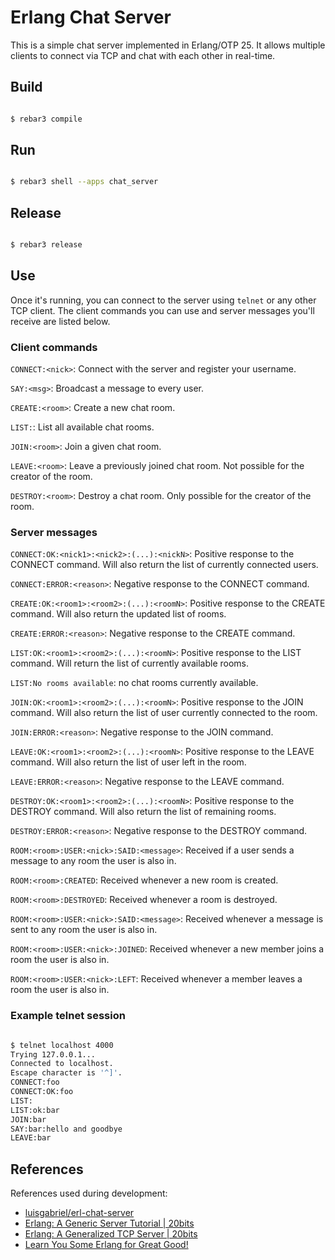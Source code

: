 # Erlang Chat Server

This is a simple chat server implemented in Erlang/OTP 25.
It allows multiple clients to connect via TCP and chat with each other in real-time.

## Build

```bash

$ rebar3 compile

```


## Run

```bash

$ rebar3 shell --apps chat_server

```


## Release

```bash

$ rebar3 release

```


## Use

Once it's running, you can connect to the server using `telnet` or any other TCP client.
The client commands you can use and server messages you'll receive are listed below.


### Client commands

`CONNECT:<nick>`: Connect with the server and register your username.

`SAY:<msg>`: Broadcast a message to every user.

`CREATE:<room>`: Create a new chat room.

`LIST:`: List all available chat rooms.

`JOIN:<room>`: Join a given chat room.

`LEAVE:<room>`: Leave a previously joined chat room. Not possible for the creator of the room.

`DESTROY:<room>`: Destroy a chat room. Only possible for the creator of the room.


### Server messages

`CONNECT:OK:<nick1>:<nick2>:(...):<nickN>`: Positive response to the CONNECT command. Will also return the list of currently connected users.

`CONNECT:ERROR:<reason>`: Negative response to the CONNECT command.

`CREATE:OK:<room1>:<room2>:(...):<roomN>`: Positive response to the CREATE command. Will also return the updated list of rooms.

`CREATE:ERROR:<reason>`: Negative response to the CREATE command.

`LIST:OK:<room1>:<room2>:(...):<roomN>`: Positive response to the LIST command. Will return the list of currently available rooms.

`LIST:No rooms available`: no chat rooms currently available.

`JOIN:OK:<room1>:<room2>:(...):<roomN>`: Positive response to the JOIN command. Will also return the list of user currently connected to the room.

`JOIN:ERROR:<reason>`: Negative response to the JOIN command.

`LEAVE:OK:<room1>:<room2>:(...):<roomN>`: Positive response to the LEAVE command. Will also return the list of user left in the room.

`LEAVE:ERROR:<reason>`: Negative response to the LEAVE command.

`DESTROY:OK:<room1>:<room2>:(...):<roomN>`: Positive response to the DESTROY command. Will also return the list of remaining rooms.

`DESTROY:ERROR:<reason>`: Negative response to the DESTROY command.

`ROOM:<room>:USER:<nick>:SAID:<message>`: Received if a user sends a message to any room the user is also in.

`ROOM:<room>:CREATED`: Received whenever a new room is created.

`ROOM:<room>:DESTROYED`: Received whenever a room is destroyed.

`ROOM:<room>:USER:<nick>:SAID:<message>`: Received whenever a message is sent to any room the user is also in.

`ROOM:<room>:USER:<nick>:JOINED`: Received whenever a new member joins a room the user is also in.

`ROOM:<room>:USER:<nick>:LEFT`: Received whenever a member leaves a room the user is also in.


### Example telnet session

```bash

$ telnet localhost 4000
Trying 127.0.0.1...
Connected to localhost.
Escape character is '^]'.
CONNECT:foo
CONNECT:OK:foo
LIST:
LIST:ok:bar
JOIN:bar
SAY:bar:hello and goodbye
LEAVE:bar

```


## References

References used during development:
- [luisgabriel/erl-chat-server](https://github.com/luisgabriel/erl-chat-server)
- [Erlang: A Generic Server Tutorial | 20bits](http://20bits.com/article/erlang-a-generic-server-tutorial)
- [Erlang: A Generalized TCP Server | 20bits](http://20bits.com/article/erlang-a-generalized-tcp-server)
- [Learn You Some Erlang for Great Good!](https://learnyousomeerlang.com/)
